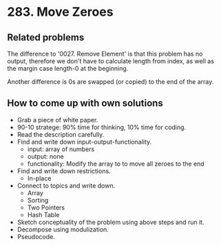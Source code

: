 # 283. Move Zeroes

## Related problems
The difference to '0027. Remove Element'
is that this problem has no output,
therefore we don't have to calculate length from index,
as well as the margin case length-0 at the beginning.

Another difference is 0s are swapped (or copied) to the end of the array.

## How to come up with own solutions
* Grab a piece of white paper.
* 90-10 stratege: 90% time for thinking, 10% time for coding.
* Read the description carefully.
* Find and write down input-output-functionality.
  - input: array of numbers
  - output: none
  - functionality: Modify the array to to move all zeroes to the end
* Find and write down restrictions.
  - In-place
* Connect to topics and write down.
  - Array
  - Sorting
  - Two Pointers
  - Hash Table
* Sketch conceptuality of the problem using above steps and run it.
* Decompose using modulization.
* Pseudocode.
